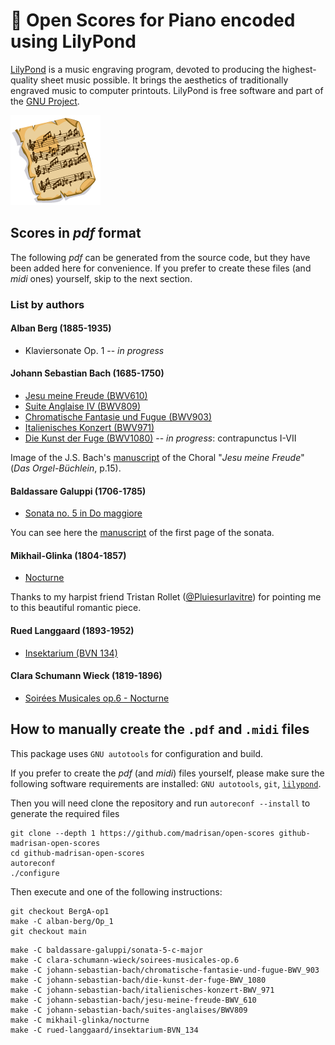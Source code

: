 # :musical_score: Open Scores for Piano encoded using LilyPond

[LilyPond](https://lilypond.org/) is a music engraving program, devoted to producing the highest-quality sheet music possible.
It brings the aesthetics of traditionally engraved music to computer printouts.
LilyPond is free software and part of the [GNU Project](https://gnu.org/).

![Open Musical Scores Logo](images/SheetMusic-icon.png)

## Scores in *pdf* format

The following *pdf* can be generated from the source code, but they have been added here for convenience.
If you prefer to create these files (and *midi* ones) yourself, skip to the next section.

### List by authors

#### Alban Berg (1885-1935)

 * Klaviersonate Op. 1 -- *in progress*

#### Johann Sebastian Bach (1685-1750)

 * [Jesu meine Freude (BWV610)](https://github.com/madrisan/open-scores/releases/download/v3/Baldassare-Galuppi-Sonata-5.pdf)
 * [Suite Anglaise IV (BWV809)](https://github.com/madrisan/open-scores/releases/download/v3/JS-Bach-BWV809-Suite-Anglaise-4.pdf)
 * [Chromatische Fantasie und Fugue (BWV903)](https://github.com/madrisan/open-scores/releases/download/v3/JS-Bach-BWV903-Chromatische-Fantasie-und-Fugue.pdf)
 * [Italienisches Konzert (BWV971)](https://github.com/madrisan/open-scores/releases/download/v3/JS-Bach-BWV971-Italienisches-Konzert.pdf)
 * [Die Kunst der Fuge (BWV1080)](https://github.com/madrisan/open-scores/releases/download/v3/JS-Bach-BWV1080-Die-Kunst-der-Fuge.pdf) -- *in progress*: contrapunctus I-VII

Image of the J.S. Bach's [manuscript](images/js-bach-jesu-meine-freude-manuscript.png) of the Choral "*Jesu meine Freude*" (*Das Orgel-Büchlein*, p.15).

#### Baldassare Galuppi (1706-1785)

 * [Sonata no. 5 in Do maggiore](https://github.com/madrisan/open-scores/releases/download/v3/Baldassare-Galuppi-Sonata-5.pdf)

You can see here the [manuscript](images/baldassare-galuppi-sonata-5-manuscript-1st-page.png) of the first page of the sonata.

#### Mikhail-Glinka (1804-1857)

 * [Nocturne](https://github.com/madrisan/open-scores/releases/download/v3/Mikhail-Glinka-Nocturne.pdf)

Thanks to my harpist friend Tristan Rollet ([@Pluiesurlavitre](https://github.com/Pluiesurlavitre)) for pointing me to this beautiful romantic piece.

#### Rued Langgaard (1893-1952)

 * [Insektarium (BVN 134)](https://github.com/madrisan/open-scores/releases/download/v3/Rued-Langgaard-Insektarium-BVN-134.pdf)

#### Clara Schumann Wieck (1819-1896)

 * [Soirées Musicales op.6 - Nocturne](https://github.com/madrisan/open-scores/releases/download/v3/Clara-Schumann-Wieck-Soirees-Musicales-op.6.pdf)

## How to manually create the `.pdf` and `.midi` files

This package uses `GNU autotools` for configuration and build.

If you prefer to create the *pdf* (and *midi*) files yourself, please make sure the following software requirements are installed: `GNU autotools`, `git`, [`lilypond`](https://lilypond.org/).

Then you will need clone the repository and run `autoreconf --install` to generate the required files
```
git clone --depth 1 https://github.com/madrisan/open-scores github-madrisan-open-scores
cd github-madrisan-open-scores
autoreconf
./configure
```
Then execute and one of the following instructions:
```
git checkout BergA-op1
make -C alban-berg/Op_1
git checkout main
```
```
make -C baldassare-galuppi/sonata-5-c-major
make -C clara-schumann-wieck/soirees-musicales-op.6
make -C johann-sebastian-bach/chromatische-fantasie-und-fugue-BWV_903
make -C johann-sebastian-bach/die-kunst-der-fuge-BWV_1080
make -C johann-sebastian-bach/italienisches-konzert-BWV_971
make -C johann-sebastian-bach/jesu-meine-freude-BWV_610
make -C johann-sebastian-bach/suites-anglaises/BWV809
make -C mikhail-glinka/nocturne
make -C rued-langgaard/insektarium-BVN_134
```
